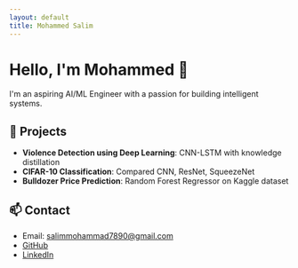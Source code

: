 ```yaml
---
layout: default
title: Mohammed Salim
---
```


# Hello, I'm Mohammed 👋

I'm an aspiring AI/ML Engineer with a passion for building intelligent systems.

## 🚀 Projects

- **Violence Detection using Deep Learning**: CNN-LSTM with knowledge distillation
- **CIFAR-10 Classification**: Compared CNN, ResNet, SqueezeNet
- **Bulldozer Price Prediction**: Random Forest Regressor on Kaggle dataset

## 📫 Contact

- Email: salimmohammad7890@gmail.com  
- [GitHub](https://github.com/salimmohammad7890)  
- [LinkedIn](https://linkedin.com/in/your-link)
